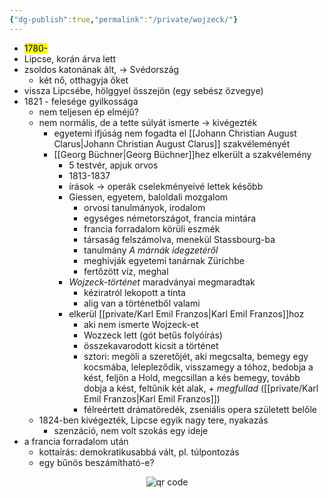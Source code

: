 ```yaml
---
{"dg-publish":true,"permalink":"/private/wojzeck/"}
---
```



- <mark>1780-</mark>
- Lipcse, korán árva lett
- zsoldos katonának ált, -> Svédország
	- két nő, otthagyja őket
- vissza Lipcsébe, hölggyel összejön (egy sebész özvegye)
- 1821 - felesége gyilkossága
	- nem teljesen ép elméjű?
	- nem normális, de a tette súlyát ismerte -> kivégezték
		- egyetemi ifjúság nem fogadta el [[Johann Christian August Clarus\|Johann Christian August Clarus]] szakvéleményét
		- [[Georg Büchner\|Georg Büchner]]hez elkerült a szakvélemény
			- 5 testvér, apjuk orvos
			- 1813-1837
			- írások -> operák cselekményeivé lettek később
			- Giessen, egyetem, baloldali mozgalom
				- orvosi tanulmányok, irodalom
				- egységes németországot, francia mintára
				- francia forradalom körüli eszmék
				- társaság felszámolva, menekül Stassbourg-ba
				- tanulmány *A márnák idegzetéről*
				- meghívják egyetemi tanárnak Zürichbe
				- fertőzött víz, meghal
			- *Wojzeck-történet* maradványai megmaradtak
				- kéziratról lekopott a tinta
				- alig van a történetből valami
			- elkerül [[private/Karl Emil Franzos\|Karl Emil Franzos]]hoz
				- aki nem ismerte Wojzeck-et
				- Wozzeck lett (gót betűs folyóírás)
				- összekavarodott kicsit a történet
				- sztori: megöli a szeretőjét, aki megcsalta, bemegy egy kocsmába, lelepleződik, visszamegy a tóhoz, bedobja a kést, feljön a Hold, megcsillan a kés bemegy, tovább dobja a kést, feltűnik két alak, *+ megfullad* ([[private/Karl Emil Franzos\|Karl Emil Franzos]])
				- félreértett drámatöredék, zseniális opera született belőle
	- 1824-ben kivégezték, Lipcse egyik nagy tere, nyakazás
		- szenzáció, nem volt szokás egy ideje
- a francia forradalom után
	- kottaírás: demokratikusabbá vált, pl. túlpontozás
	- egy bűnös beszámítható-e?

<p style="text-align: center;"><img src="https://chart.googleapis.com/chart?cht=qr&chl=https://notes.andrasdenes.com/wojzeck&chs=180x180&choe=UTF-8&chld=L|2" alt="qr code"></p>
